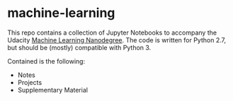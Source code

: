 # machine-learning
This repo contains a collection of Jupyter Notebooks to accompany the Udacity [Machine Learning Nanodegree](https://www.udacity.com/course/machine-learning-engineer-nanodegree--nd009). The code is written for Python 2.7, but should be (mostly) compatible with Python 3.

Contained is the following:

* Notes
* Projects
* Supplementary Material